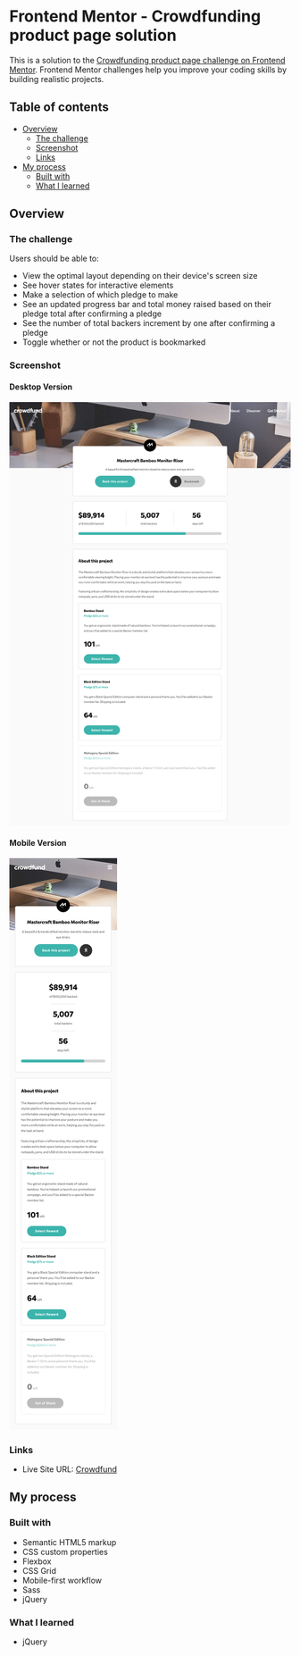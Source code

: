 # Frontend Mentor - Crowdfunding product page solution

This is a solution to the [Crowdfunding product page challenge on Frontend Mentor](https://www.frontendmentor.io/challenges/crowdfunding-product-page-7uvcZe7ZR). Frontend Mentor challenges help you improve your coding skills by building realistic projects. 

## Table of contents

- [Overview](#overview)
  - [The challenge](#the-challenge)
  - [Screenshot](#screenshot)
  - [Links](#links)
- [My process](#my-process)
  - [Built with](#built-with)
  - [What I learned](#what-i-learned)

## Overview

### The challenge

Users should be able to:

- View the optimal layout depending on their device's screen size
- See hover states for interactive elements
- Make a selection of which pledge to make
- See an updated progress bar and total money raised based on their pledge total after confirming a pledge
- See the number of total backers increment by one after confirming a pledge
- Toggle whether or not the product is bookmarked

### Screenshot

#### Desktop Version
![](./screenshot-desktop.png)

#### Mobile Version
![](./screenshot-mobile.png)

### Links

- Live Site URL: [Crowdfund](https://tomwf.github.io/FEM-crowdfunding-product-page-main/)

## My process

### Built with

- Semantic HTML5 markup
- CSS custom properties
- Flexbox
- CSS Grid
- Mobile-first workflow
- Sass  
- jQuery

### What I learned

- jQuery  
